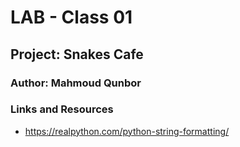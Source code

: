 # LAB - Class 01

## Project: Snakes Cafe

### Author: Mahmoud Qunbor

### Links and Resources

- https://realpython.com/python-string-formatting/